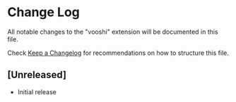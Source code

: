 # Change Log

All notable changes to the "vooshi" extension will be documented in this file.

Check [Keep a Changelog](http://keepachangelog.com/) for recommendations on how to structure this file.

## [Unreleased]

- Initial release